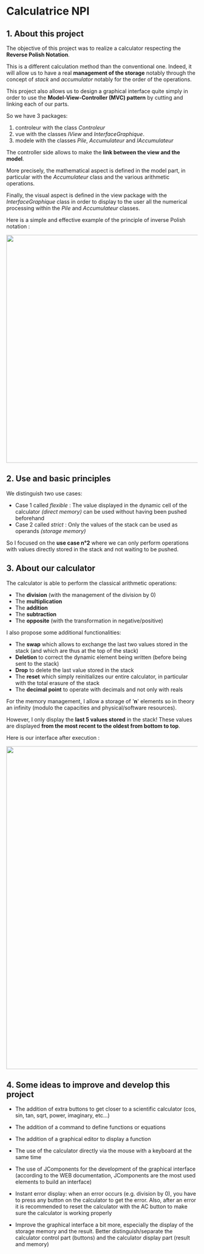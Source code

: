 # Calculatrice NPI

## **1. About this project**

The objective of this project was to realize a calculator respecting the **Reverse Polish Notation**.

This is a different calculation method than the conventional one. Indeed, it will allow us to have a real **management of the storage** notably through the concept of *stack* and *accumulator* notably for the order of the operations.

This project also allows us to design a graphical interface quite simply in order to use the **Model-View-Controller (MVC) pattern** by cutting and linking each of our parts.

So we have 3 packages:
  1. controleur with the class *Controleur*
  2. vue with the classes *IView* and *InterfaceGraphique*.
  3. modele with the classes *Pile*, *Accumulateur* and *IAccumulateur*

The controller side allows to make the **link between the view and the model**.

More precisely, the mathematical aspect is defined in the model part, in particular with the *Accumulateur* class and the various arithmetic operations.

Finally, the visual aspect is defined in the view package with the *InterfaceGraphique* class in order to display to the user all the numerical processing within the *Pile* and *Accumulateur* classes.

Here is a simple and effective example of the principle of inverse Polish notation :

<div id="inverse Polish notation" align = "center">
  <img src="https://user-images.githubusercontent.com/105392989/173848897-18db84e6-c6b0-447e-941a-f8f800e56bbb.png" width="600">
</div>

## **2. Use and basic principles** 

We distinguish two use cases:

- Case 1 called _flexible_ : The value displayed in the dynamic cell of the calculator *(direct memory)* can be used without having been pushed beforehand
- Case 2 called _strict_ : Only the values of the stack can be used as operands *(storage memory)*

So I focused on the **use case n°2** where we can only perform operations with values directly stored in the stack and not waiting to be pushed.

## **3. About our calculator**

The calculator is able to perform the classical arithmetic operations:
  - The **division** (with the management of the division by 0)
  - The **multiplication**
  - The **addition**
  - The **subtraction**
  - The **opposite** (with the transformation in negative/positive)

I also propose some additional functionalities:
  - The **swap** which allows to exchange the last two values stored in the stack (and which are thus at the top of the stack)
  - **Deletion** to correct the dynamic element being written (before being sent to the stack)
  - **Drop** to delete the last value stored in the stack
  - The **reset** which simply reinitializes our entire calculator, in particular with the total erasure of the stack
  - The **decimal point** to operate with decimals and not only with reals

For the memory management, I allow a storage of '**n**' elements so in theory an infinity (modulo the capacities and physical/software resources).

However, I only display the **last 5 values stored** in the stack! These values are displayed **from the most recent to the oldest from bottom to top**.

Here is our interface after execution : 

<div id="interface" align = "center">
  <img src="https://user-images.githubusercontent.com/105392989/174567763-825b2509-2f0d-4be3-84ff-a93ce4f3af01.png" width="850">
</div>

## **4. Some ideas to improve and develop this project**

- The addition of extra buttons to get closer to a scientific calculator (cos, sin, tan, sqrt, power, imaginary, etc...)

- The addition of a command to define functions or equations

- The addition of a graphical editor to display a function

- The use of the calculator directly via the mouse with a keyboard at the same time

- The use of JComponents for the development of the graphical interface (according to the WEB documentation, JComponents are the most used elements to build an interface)

- Instant error display: when an error occurs (e.g. division by 0), you have to press any button on the calculator to get the error. Also, after an error it is recommended to reset the calculator with the AC button to make sure the calculator is working properly

- Improve the graphical interface a bit more, especially the display of the storage memory and the result. Better distinguish/separate the calculator control part (buttons) and the calculator display part (result and memory)
